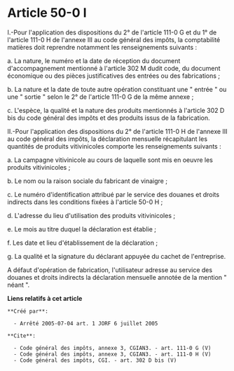 # Article 50-0 I

I.-Pour l'application des dispositions du 2° de l'article 111-0 G et du 1° de l'article 111-0 H de l'annexe III au code
général des impôts, la comptabilité matières doit reprendre notamment les renseignements suivants : 

a. La nature, le numéro et la date de réception du document d'accompagnement mentionné à l'article 302 M dudit code, du
document économique ou des pièces justificatives des entrées ou des fabrications ; 

b. La nature et la date de toute autre opération constituant une " entrée " ou une " sortie " selon le 2° de l'article 111-0
G de la même annexe ; 

c. L'espèce, la qualité et la nature des produits mentionnés à l'article 302 D bis du code général des impôts et des produits
issus de la fabrication. 

II.-Pour l'application des dispositions du 2° de l'article 111-0 H de l'annexe III au code général des impôts, la déclaration
mensuelle récapitulant les quantités de produits vitivinicoles comporte les renseignements suivants : 

a. La campagne vitivinicole au cours de laquelle sont mis en oeuvre les produits vitivinicoles ; 

b. Le nom ou la raison sociale du fabricant de vinaigre ; 

c. Le numéro d'identification attribué par le service des douanes et droits indirects dans les conditions fixées à l'article
50-0 H ; 

d. L'adresse du lieu d'utilisation des produits vitivinicoles ; 

e. Le mois au titre duquel la déclaration est établie ; 

f. Les date et lieu d'établissement de la déclaration ; 

g. La qualité et la signature du déclarant appuyée du cachet de l'entreprise. 

A défaut d'opération de fabrication, l'utilisateur adresse au service des douanes et droits indirects la déclaration
mensuelle annotée de la mention " néant ".

**Liens relatifs à cet article**

	**Créé par**:

	  - Arrêté 2005-07-04 art. 1 JORF 6 juillet 2005

	**Cite**:

	  - Code général des impôts, annexe 3, CGIAN3. - art. 111-0 G (V)
	  - Code général des impôts, annexe 3, CGIAN3. - art. 111-0 H (V)
	  - Code général des impôts, CGI. - art. 302 D bis (V)
